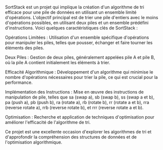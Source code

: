 SortStack est un projet qui implique la création d'un algorithme de tri efficace pour une pile de données en utilisant un ensemble limité d'opérations. L'objectif principal est de trier une pile d'entiers avec le moins d'opérations possibles, en utilisant deux piles et un ensemble prédéfini d'instructions.
Voici quelques caractéristiques clés de SortStack :


Opérations Limitées : Utilisation d'un ensemble spécifique d'opérations pour manipuler les piles, telles que pousser, échanger et faire tourner les éléments des piles.


Deux Piles : Gestion de deux piles, généralement appelées pile A et pile B, où la pile A contient initialement les éléments à trier.


Efficacité Algorithmique : Développement d'un algorithme qui minimise le nombre d'opérations nécessaires pour trier la pile, ce qui est crucial pour la performance.


Implémentation des Instructions : Mise en œuvre des instructions de manipulation de pile, telles que sa (swap a), sb (swap b), ss (swap a et b), pa (push a), pb (push b), ra (rotate a), rb (rotate b), rr (rotate a et b), rra (reverse rotate a), rrb (reverse rotate b), et rrr (reverse rotate a et b).


Optimisation : Recherche et application de techniques d'optimisation pour améliorer l'efficacité de l'algorithme de tri.


Ce projet est une excellente occasion d'explorer les algorithmes de tri et d'approfondir la compréhension des structures de données et de l'optimisation algorithmique.

